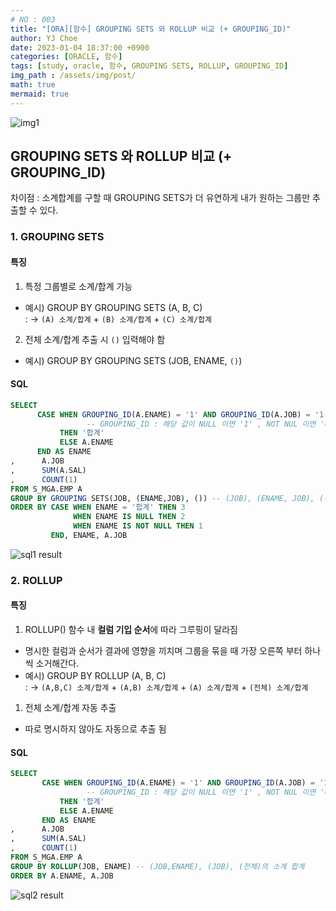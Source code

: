 ```yaml
---
# NO : 003
title: "[ORA][함수] GROUPING SETS 와 ROLLUP 비교 (+ GROUPING_ID)"
author: YJ Choe
date: 2023-01-04 18:37:00 +0900
categories: [ORACLE, 함수]
tags: [study, oracle, 함수, GROUPING SETS, ROLLUP, GROUPING_ID]
img_path : /assets/img/post/
math: true
mermaid: true
---
```


![img1](003_01.png)

## GROUPING SETS 와 ROLLUP 비교  (+ GROUPING_ID)

차이점 : 소계합계를 구할 때 GROUPING SETS가 더 유연하게 내가 원하는 그룹만 추출할 수 있다.

### 1. GROUPING SETS

#### 특징
1. 특정 그룹별로 소계/합계 가능
- 예시) GROUP BY GROUPING SETS (A, B, C)  
  : -> `(A) 소계/합계` + `(B) 소계/합계` + `(C) 소계/합계`  
  
2. 전체 소계/합계 추출 시 ``()`` 입력해야 함
- 예시) GROUP BY GROUPING SETS (JOB, ENAME, ``()``)  

#### SQL
```sql
SELECT 
      CASE WHEN GROUPING_ID(A.ENAME) = '1' AND GROUPING_ID(A.JOB) = '1' 
                 -- GROUPING_ID : 해당 값이 NULL 이면 '1' , NOT NUL 이면 '0' 반환
      	   THEN '합계'
      	   ELSE A.ENAME
      END AS ENAME
,      A.JOB
,      SUM(A.SAL)
,      COUNT(1)
FROM S_MGA.EMP A 
GROUP BY GROUPING SETS(JOB, (ENAME,JOB), ()) -- (JOB), (ENAME, JOB), (전체)의 소계/합계
ORDER BY CASE WHEN ENAME = '합계' THEN 3
              WHEN ENAME IS NULL THEN 2
              WHEN ENAME IS NOT NULL THEN 1
         END, ENAME, A.JOB
```
![sql1 result](003_02.png)

### 2. ROLLUP

#### 특징 
1. ROLLUP() 함수 내 **컬럼 기입 순서**에 따라 그루핑이 달라짐
- 명시한 컬럼과 순서가 결과에 영향을 끼치며 그룹을 묶을 때 가장 오른쪽 부터 하나씩 소거해간다.  
- 예시) GROUP BY ROLLUP (A, B, C)  
  : -> `(A,B,C) 소계/합계` + `(A,B) 소계/합계` + `(A) 소계/합계` + `(전체) 소계/합계`  

1. 전체 소계/합계 자동 추출
- 따로 명시하지 않아도 자동으로 추출 됨

#### SQL
```sql
SELECT 
       CASE WHEN GROUPING_ID(A.ENAME) = '1' AND GROUPING_ID(A.JOB) = '1'
                 -- GROUPING_ID : 해당 값이 NULL 이면 '1' , NOT NUL 이면 '0' 반환       
       	   THEN '합계'
       	   ELSE A.ENAME
       END AS ENAME
,      A.JOB
,      SUM(A.SAL)
,      COUNT(1)
FROM S_MGA.EMP A 
GROUP BY ROLLUP(JOB, ENAME) -- (JOB,ENAME), (JOB), (전체)의 소계 합계 
ORDER BY A.ENAME, A.JOB
```
![sql2 result](003_02.png)
    
